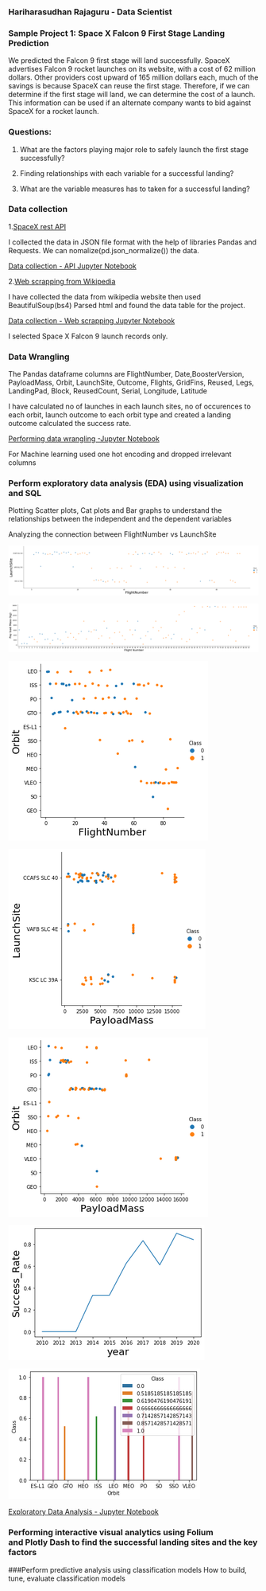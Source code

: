 ### Hariharasudhan Rajaguru - Data Scientist


### Sample Project 1: Space X Falcon 9 First Stage Landing Prediction
We predicted the Falcon 9 first stage will land successfully. SpaceX advertises Falcon 9 rocket launches on its website, with a cost of 62 million dollars.
Other providers cost upward of 165 million dollars each, much of the savings is because SpaceX can reuse the first stage. 
Therefore, if we can determine if the first stage will land, we can determine the cost of a launch. This information can be used if an alternate company wants to bid against SpaceX for a rocket launch.

### Questions:

1. What are the factors playing major role to safely launch the first stage successfully?

2. Finding relationships with each variable for a successful landing?

3. What are the variable measures has to taken for a successful landing?

### Data collection

1.[SpaceX rest API](https://api.spacexdata.com/v4/rockets/)

   I collected the data in JSON file format with the help of libraries Pandas and Requests. We can nomalize(pd.json_normalize()) the data.
   
   [Data collection - API Jupyter Notebook](https://github.com/HariharasudhanRajaguru-DS/IBM_Data-Science-/blob/main/jupyter-labs-spacex-data-collection-api.ipynb)
   
2.[Web scrapping from Wikipedia](https://en.wikipedia.org/w/index.php?title=List_of_Falcon_9_and_Falcon_Heavy_launches&oldid=1027686922)

   I have collected the data from wikipedia website then used BeautifulSoup(bs4) Parsed html and found the data table for the project.
   
   [Data collection - Web scrapping Jupyter Notebook](https://github.com/HariharasudhanRajaguru-DS/IBM_Data-Science-/blob/main/CapstoneProject_Web%20Scraping%20(1).ipynb)

I selected Space X Falcon 9 launch records only.

### Data Wrangling

The Pandas dataframe columns are FlightNumber, Date,BoosterVersion, PayloadMass, Orbit, LaunchSite, Outcome, Flights, GridFins, Reused, Legs, LandingPad, Block, ReusedCount, Serial, Longitude, Latitude

I have calculated no of launches in each launch sites, no of occurences to each orbit, launch outcome to each orbit type and created a landing outcome calculated the success rate. 

[Performing data wrangling -Jupyter Notebook](https://github.com/HariharasudhanRajaguru-DS/IBM_Data-Science-/blob/main/Capstone_project-week1_Data%20Wrangling.ipynb)

For Machine learning used one hot encoding and dropped irrelevant columns 

### Perform exploratory data analysis (EDA) using visualization and SQL

Plotting Scatter plots, Cat plots and Bar graphs to understand the relationships between the independent and the dependent variables

Analyzing the connection between FlightNumber vs LaunchSite


![](./images/FlightNumber%20vs%20LaunchSite.png)



![](./images/FlightNumber%20vs.%20PayloadMass.png)




![](./images/FlightNumber%20and%20Orbit%20type.png)




![](./images/Payload%20and%20Launch%20Site.png)




![](./images/Payload%20and%20Orbit%20type.png)




![](./images/launch%20success%20yearly%20trend.png)





![](./images/success%20rate%20of%20each%20orbit%20type.png)





[Exploratory Data Analysis - Jupyter Notebook](https://github.com/HariharasudhanRajaguru-DS/IBM_Data-Science-/blob/main/Capstone_project-week2-DataAnalysis_EDA_matplotlib.ipynb)

### Performing interactive visual analytics using Folium and Plotly Dash to find the successful landing sites and the key factors
###Perform predictive analysis using classification models
How to build, tune, evaluate classification models



